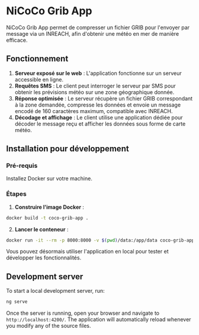 # NiCoCo Grib App

NiCoCo Grib App permet de compresser un fichier GRIB pour l'envoyer par message via un INREACH, afin d'obtenir une météo en mer de manière efficace.

## Fonctionnement

1. **Serveur exposé sur le web** : L'application fonctionne sur un serveur accessible en ligne.
2. **Requêtes SMS** : Le client peut interroger le serveur par SMS pour obtenir les prévisions météo sur une zone géographique donnée.
3. **Réponse optimisée** : Le serveur récupère un fichier GRIB correspondant à la zone demandée, compresse les données et envoie un message encodé de 160 caractères maximum, compatible avec INREACH.
4. **Décodage et affichage** : Le client utilise une application dédiée pour décoder le message reçu et afficher les données sous forme de carte météo.

## Installation pour développement

### Pré-requis

Installez Docker sur votre machine.

### Étapes

1. **Construire l'image Docker** :
```bash
docker build -t coco-grib-app .
```

2. **Lancer le conteneur** :
```bash
docker run -it --rm -p 8000:8000 -v $(pwd)/data:/app/data coco-grib-app
```

Vous pouvez désormais utiliser l'application en local pour tester et développer les fonctionnalités.

## Development server

To start a local development server, run:

```bash
ng serve
```

Once the server is running, open your browser and navigate to `http://localhost:4200/`. The application will automatically reload whenever you modify any of the source files.
